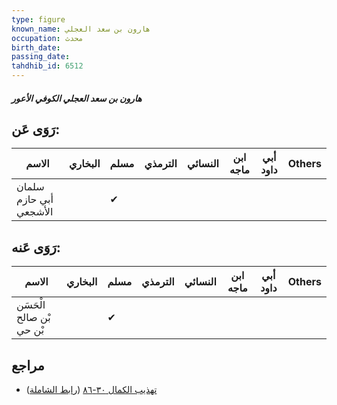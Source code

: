 ```yaml
---
type: figure
known_name: هارون بن سعد العجلي
occupation: محدث
birth_date:
passing_date:
tahdhib_id: 6512
---
```

##### هارون بن سعد العجلي الكوفي الأعور

## رَوَى عَن:
| الاسم                  | البخاري | مسلم | الترمذي | النسائي | ابن ماجه | أبي داود | Others |
| ---------------------- | ------- | ---- | ------- | ------- | -------- | -------- | ------ |
| سلمان أبي حازم الأشجعي |         | ✔    |         |         |          |          |        |
## رَوَى عَنه:
| الاسم                    | البخاري | مسلم | الترمذي | النسائي | ابن ماجه | أبي داود | Others |
| ------------------------ | ------- | ---- | ------- | ------- | -------- | -------- | ------ |
| الْحَسَن بْن صالح بْن حي |         | ✔    |         |         |          |          |        |
## مراجع
- [تهذيب الكمال ٣٠-٨٦](obsidian://open?vault=Tahdhib-al-Kamal&file=Figures/٦٥١٢-هارون%20بن%20سعد%20العجلي%20الكوفي%20الأعور) ([رابط الشاملة](https://shamela.ws/book/3722/16152))
